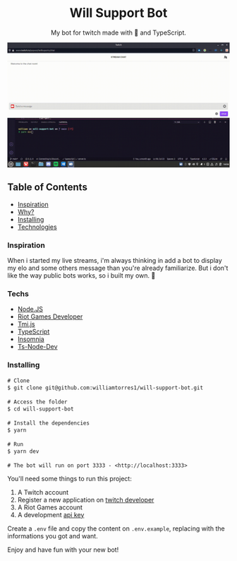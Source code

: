 
<h1 align="center">Will Support Bot</h1>
<p align="center">My bot for twitch made with 💜 and TypeScript.</p>


![Demonstration](assets/demonstration.gif)

## Table of Contents
- [Inspiration](#inspiration)
- [Why?](#why?)
- [Installing](#installing)
- [Technologies](#techs)
### Inspiration

When i started my live streams, i'm always thinking in add a bot to display my elo and some others message than you're already familiarize. But i don't like the way public bots works, so i built my own. 🤗

### Techs

- [Node.JS](nodejs.org)
- [Riot Games Developer](developer.riotgames.com/)
- [Tmi.js](https://tmijs.com)
- [TypeScript](www.typescriptlang.org)
- [Insomnia](insomnia.rest)
- [Ts-Node-Dev](github.com/wclr/ts-node-dev)

### Installing

```shell
# Clone
$ git clone git@github.com:williamtorres1/will-support-bot.git

# Access the folder
$ cd will-support-bot

# Install the dependencies
$ yarn

# Run
$ yarn dev

# The bot will run on port 3333 - <http://localhost:3333>

```

You'll need some things to run this project:

1. A Twitch account
1. Register a new application on [twitch developer](dev.twitch.tv/console/apps/create)
1. A Riot Games account
1. A development [api key](developer.riotgames.com)

Create a `.env` file and copy the content on `.env.example`, replacing with the informations you got and want.


Enjoy and have fun with your new bot!

